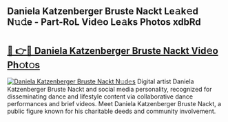## Daniela Katzenberger Bruste Nackt Le𝚊k𝚎d N𝚞𝚍e - Part-RoL Vid𝚎o Le𝚊ks Photos xdbRd

# <h2><a href="http://fb72fu.evod.top/?m=Daniela+Katzenberger+Bruste+Nackt">🔗 👉🔴 Daniela Katzenberger Bruste Nackt Vid𝚎o Ph𝚘t𝚘s</a></h2>

[![Daniela Katzenberger Bruste Nackt N𝚞d𝚎s](https://i.imgur.com/8V9OHl7.gif)](http://fb72fu.evod.top/?m=Daniela+Katzenberger+Bruste+Nackt)
Digital artist Daniela Katzenberger Bruste Nackt and social media personality, recognized for disseminating dance and lifestyle content via collaborative dance performances and brief videos. Meet Daniela Katzenberger Bruste Nackt, a public figure known for his charitable deeds and community involvement. 

